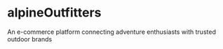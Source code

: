 # alpineOutfitters
An e-commerce platform connecting adventure enthusiasts with trusted outdoor brands
